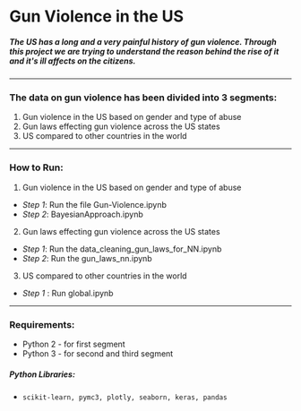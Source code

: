 # Gun Violence in the US
##### The US has a long and a very painful history of gun violence. Through this project we are trying to understand the reason behind the rise of it and it's ill affects on the citizens. 
****
### The data on gun violence has been divided into 3 segments: 
1. Gun violence in the US based on gender and type of abuse
2. Gun laws effecting gun violence across the US states
3. US compared to other countries in the world
****
### How to Run:
1. Gun violence in the US based on gender and type of abuse
* _Step 1_: Run the file Gun-Violence.ipynb
* _Step 2_: BayesianApproach.ipynb
2. Gun laws effecting gun violence across the US states
* _Step 1_: Run the data_cleaning_gun_laws_for_NN.ipynb
* _Step 2_: Run the gun_laws_nn.ipynb
3. US compared to other countries in the world
* _Step 1_ : Run global.ipynb
****
### Requirements:
- Python 2 - for first segment
- Python 3 - for second and third segment
##### Python Libraries: 
- `scikit-learn, pymc3, plotly, seaborn, keras, pandas`



                                
